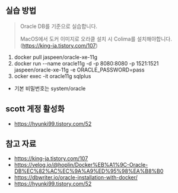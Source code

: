 ## 실습 방법
> Oracle DB를 기준으로 실습합니다.
>
> MacOS에서 도커 이미지로 오라클 설치 시 Colima를 설치해야합니다. (https://king-ja.tistory.com/107)
>
1. docker pull jaspeen/oracle-xe-11g
2. docker run --name oracle11g -d -p 8080:8080 -p 1521:1521 jaspeen/oracle-xe-11g -e ORACLE_PASSWORD=pass
3. ocker exec -it oracle11g sqlplus

* 기본 비밀번호는 system/oracle

## scott 게정 활성화
* https://hyunki99.tistory.com/52

## 참고 자료
* https://king-ja.tistory.com/107
* https://velog.io/@hoplin/Docker%EB%A1%9C-Oracle-DB%EC%82%AC%EC%9A%A9%ED%95%98%EA%B8%B0
* https://dbwriter.io/oracle-installation-with-docker/
* https://hyunki99.tistory.com/52